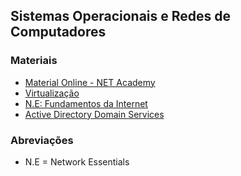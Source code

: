 ## Sistemas Operacionais e Redes de Computadores

### Materiais

- [Material Online - NET Academy](NetAcad/NetAcad)
- [Virtualização](01%20-%20Virtualização.md)
- [N.E: Fundamentos da Internet](02%20-%20N.E%20%20Fundamentos%20da%20Internet.md)
- [Active Directory Domain Services](03%20-%20Active%20Directory%20Domain%20Services.md)


### Abreviações
- N.E = Network Essentials